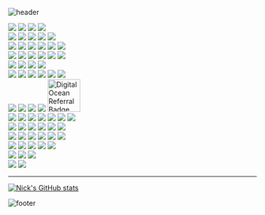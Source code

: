 ![header](https://capsule-render.vercel.app/api?type=waving&color=timeGradient&height=250&section=header&text=THE%20WEB%20THIRD%20WAVE🦀&fontSize=50&animation=twinkling)

<div align=left>
  <img src="https://img.shields.io/badge/rust-000000?style=for-the-badge&logo=rust&logoColor=white&style=plastic">
  <img src="https://img.shields.io/badge/near-000000?style=for-the-badge&logo=near&logoColor=white&style=plastic">
  <img src="https://img.shields.io/badge/webassembly-654FF0?style=for-the-badge&logo=webassembly&logoColor=white&style=plastic">
  <img src="https://img.shields.io/badge/openai-412991?style=for-the-badge&logo=openai&logoColor=white&style=plastic">
  <br />
  
  <img src="https://img.shields.io/badge/java-007396?style=for-the-badge&logo=java&logoColor=white&style=plastic">  
  <img src="https://img.shields.io/badge/html5-E34F26?style=for-the-badge&logo=html5&logoColor=white&style=plastic">
  <img src="https://img.shields.io/badge/css-1572B6?style=for-the-badge&logo=css3&logoColor=white&style=plastic">
  <img src="https://img.shields.io/badge/javascript-F7DF1E?style=for-the-badge&logo=javascript&logoColor=black&style=plastic">
  <img src="https://img.shields.io/badge/typescript-3178C6?style=for-the-badge&logo=typescript&logoColor=white&style=plastic">
  <br />
  
  <img src="https://img.shields.io/badge/react-61DAFB?style=for-the-badge&logo=react&logoColor=black&style=plastic">
  <img src="https://img.shields.io/badge/next-000000?style=for-the-badge&logo=next.js&logoColor=white&style=plastic">
  <img src="https://img.shields.io/badge/spring-6DB33F?style=for-the-badge&logo=spring&logoColor=white&style=plastic">
  <img src="https://img.shields.io/badge/springboot-6DB33F?style=for-the-badge&logo=springboot&logoColor=white&style=plastic">
  <img src="https://img.shields.io/badge/jest-C21325?style=for-the-badge&logo=jest&logoColor=white&style=plastic">
  <img src="https://img.shields.io/badge/junit5-25A162?style=for-the-badge&logo=junit5&logoColor=white&style=plastic">
  <br />
    
  <img src="https://img.shields.io/badge/webpack-8DD6F9?style=for-the-badge&logo=webpack&logoColor=white&style=plastic">
  <img src="https://img.shields.io/badge/babel-F9DC3E?style=for-the-badge&logo=babel&logoColor=white&style=plastic">
  <img src="https://img.shields.io/badge/npm-CB3837?style=for-the-badge&logo=npm&logoColor=white&style=plastic">
  <img src="https://img.shields.io/badge/yarn-2C8EBB?style=for-the-badge&logo=yarn&logoColor=white&style=plastic">
  <img src="https://img.shields.io/badge/gradle-02303A?style=for-the-badge&logo=gradle&logoColor=white&style=plastic">
  <img src="https://img.shields.io/badge/apache maven-C71A36?style=for-the-badge&logo=apache maven&logoColor=white&style=plastic">
  <br />

  <img src="https://img.shields.io/badge/postgresql-4169E1?style=for-the-badge&logo=postgresql&logoColor=white&style=plastic">
  <img src="https://img.shields.io/badge/oracle-F80000?style=for-the-badge&logo=oracle&logoColor=white&style=plastic">
  <img src="https://img.shields.io/badge/mysql-4479A1?style=for-the-badge&logo=mysql&logoColor=white&style=plastic">
  <img src="https://img.shields.io/badge/mariaDB-003545?style=for-the-badge&logo=mariaDB&logoColor=white&style=plastic">
  <br />

  <img src="https://img.shields.io/badge/ubuntu-E95420?style=for-the-badge&logo=ubuntu&logoColor=black&style=plastic">
  <img src="https://img.shields.io/badge/linux-FCC624?style=for-the-badge&logo=linux&logoColor=black&style=plastic">
  <img src="https://img.shields.io/badge/redhat-EE0000?style=for-the-badge&logo=redhat&logoColor=black&style=plastic">
  <img src="https://img.shields.io/badge/node.js-339933?style=for-the-badge&logo=Node.js&logoColor=white&style=plastic">
  <img src="https://img.shields.io/badge/nginx-009639?style=for-the-badge&logo=nginx&logoColor=white&style=plastic">
  <img src="https://img.shields.io/badge/apache tomcat-F8DC75?style=for-the-badge&logo=apachetomcat&logoColor=white&style=plastic">
  <br />


  <img src="https://img.shields.io/badge/docker-2496ED?style=for-the-badge&logo=docker&logoColor=white&style=plastic">
  <img src="https://img.shields.io/badge/vercel-000000?style=for-the-badge&logo=vercel&logoColor=white&style=plastic">
  <img src="https://img.shields.io/badge/amazonaws-232F3E?style=for-the-badge&logo=amazonaws&logoColor=white&style=plastic">
  <img src="https://img.shields.io/badge/amazonec2-FF9900?style=for-the-badge&logo=amazonec2&logoColor=white&style=plastic">
  <a href="https://www.digitalocean.com/?refcode=9fda6806693a&utm_campaign=Referral_Invite&utm_medium=Referral_Program&utm_source=badge"><img style="width: 66px;" src="https://web-platforms.sfo2.cdn.digitaloceanspaces.com/WWW/Badge%201.svg" alt="DigitalOcean Referral Badge" /></a>
  <br />   

  <img src="https://img.shields.io/badge/git-F05032?style=for-the-badge&logo=git&logoColor=white&style=plastic">
  <img src="https://img.shields.io/badge/github-181717?style=for-the-badge&logo=github&logoColor=white&style=plastic">
  <img src="https://img.shields.io/badge/slack-4A154B?style=for-the-badge&logo=slack&logoColor=white&style=plastic">
  <img src="https://img.shields.io/badge/githubpages-222222?style=for-the-badge&logo=githubpages&logoColor=white&style=plastic">
  <img src="https://img.shields.io/badge/githubactions-2088FF?style=for-the-badge&logo=githubactions&logoColor=white&style=plastic">
  <img src="https://img.shields.io/badge/jenkins-D24939?style=for-the-badge&logo=jenkins&logoColor=white&style=plastic">
  <img src="https://img.shields.io/badge/travisci-3EAAAF?style=for-the-badge&logo=travisci&logoColor=white&style=plastic">
  <br />
  
  <img src="https://img.shields.io/badge/web3.js-F16822?style=for-the-badge&logo=web3.js&logoColor=white&style=plastic">
  <img src="https://img.shields.io/badge/webgl-990000?style=for-the-badge&logo=webgl&logoColor=white&style=plastic">
  <img src="https://img.shields.io/badge/chart.js-FF6384?style=for-the-badge&logo=chart.js&logoColor=white&style=plastic">
  <img src="https://img.shields.io/badge/leaflet-199900?style=for-the-badge&logo=leaflet&logoColor=white&style=plastic">
  <img src="https://img.shields.io/badge/openlayers-1F6B75?style=for-the-badge&logo=openlayers&logoColor=white&style=plastic">
  <img src="https://img.shields.io/badge/jquery-0769AD?style=for-the-badge&logo=jquery&logoColor=white&style=plastic">
  <br />

  <img src="https://img.shields.io/badge/jsonwebtokens-000000?style=for-the-badge&logo=jsonwebtokens&logoColor=white&style=plastic">
  <img src="https://img.shields.io/badge/recoil-3578E5?style=for-the-badge&logo=recoil&logoColor=white&style=plastic">
  <img src="https://img.shields.io/badge/redux-764ABC?style=for-the-badge&logo=redux&logoColor=white&style=plastic">
  <img src="https://img.shields.io/badge/reduxsaga-999999?style=for-the-badge&logo=reduxsaga&logoColor=white&style=plastic">
  <img src="https://img.shields.io/badge/immer-00E7C3?style=for-the-badge&logo=immer&logoColor=white&style=plastic">
  <img src="https://img.shields.io/badge/datefns-770C56?style=for-the-badge&logo=datefns&logoColor=white&style=plastic">
  <br />
  
  <img src="https://img.shields.io/badge/bootstrap-7952B3?style=for-the-badge&logo=bootstrap&logoColor=white&style=plastic">
  <img src="https://img.shields.io/badge/sass-CC6699?style=for-the-badge&logo=sass&logoColor=white&style=plastic">
  <img src="https://img.shields.io/badge/styled component-DB7093?style=for-the-badge&logo=styled components&logoColor=white&style=plastic">
  <img src="https://img.shields.io/badge/ant design-0170FE?style=for-the-badge&logo=ant design&logoColor=white&style=plastic">
  <img src="https://img.shields.io/badge/mui-007FFF?style=for-the-badge&logo=mui&logoColor=white&style=plastic">
  <br />
  
  <img src="https://img.shields.io/badge/vim-0066B2?style=for-the-badge&logo=vim&logoColor=white&style=plastic">
  <img src="https://img.shields.io/badge/intellijidea-000000?style=for-the-badge&logo=intellijidea&logoColor=white&style=plastic">
  <img src="https://img.shields.io/badge/visualstudiocode-007ACC?style=for-the-badge&logo=visualstudiocode&logoColor=white&style=plastic">
  <br />

  <img src="https://img.shields.io/badge/dell-007DB8?style=for-the-badge&logo=dell&logoColor=white&style=plastic">
  <img src="https://img.shields.io/badge/nintendo switch-E60012?style=for-the-badge&logo=nintendo switch&logoColor=white&style=plastic">  
</div>

---


[![Nick's GitHub stats](https://github-readme-stats.vercel.app/api/top-langs/?username=nickkies&layout=compact&show_icons=true&theme=radical&count_private=false)](https://github.com/NickKies)


![footer](https://capsule-render.vercel.app/api?section=footer&color=timeGradient&type=waving)
